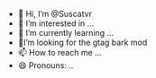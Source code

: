 - 👋 Hi, I’m @Suscatvr
- 👀 I’m interested in ...
- 🌱 I’m currently learning ...
- 🤔I’m looking for the gtag bark mod
- 📫 How to reach me ...
- 😄 Pronouns: ..

<!---
Suscatvr/Suscatvr is a ✨ special ✨ repository because its `README.md` (this file) appears on your GitHub profile.
You can click the Preview link to take a look at your changes.
---
